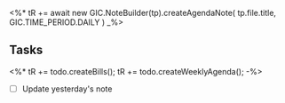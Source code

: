 <%*
tR += await new GIC.NoteBuilder(tp).createAgendaNote(
  tp.file.title,
  GIC.TIME_PERIOD.DAILY
)
_%>

## Tasks

<%*
tR += todo.createBills();
tR += todo.createWeeklyAgenda();
-%>
- [ ] Update yesterday's note
